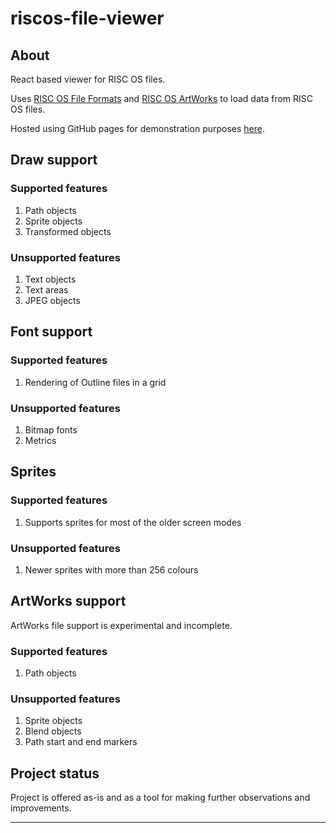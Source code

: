 # riscos-file-viewer

## About

React based viewer for RISC OS files.

Uses [RISC OS File Formats][riscos-file-formats-js] and [RISC OS ArtWorks][riscos-artworks-js] to load data from RISC OS files.

Hosted using GitHub pages for demonstration purposes [here][host].

## Draw support

### Supported features

1. Path objects
2. Sprite objects
3. Transformed objects

### Unsupported features

1. Text objects
2. Text areas
3. JPEG objects

## Font support

### Supported features

1. Rendering of Outline files in a grid

### Unsupported features

1. Bitmap fonts
2. Metrics

## Sprites

### Supported features

1. Supports sprites for most of the older screen modes

### Unsupported features

1. Newer sprites with more than 256 colours

## ArtWorks support

ArtWorks file support is experimental and incomplete.

### Supported features

1. Path objects

### Unsupported features

1. Sprite objects
2. Blend objects
3. Path start and end markers

## Project status

Project is offered as-is and as a tool for making further observations and improvements.

---
[riscos-file-formats-js]: https://github.com/RichardBrown384/riscos-file-formats-js
[riscos-artworks-js]: https://github.com/RichardBrown384/riscos-artworks-js
[host]: http://richardbrown384.github.io/riscos-file-viewer
